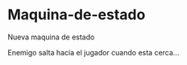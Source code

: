 # Maquina-de-estado

Nueva maquina de estado 

Enemigo salta hacia el jugador cuando esta cerca...



